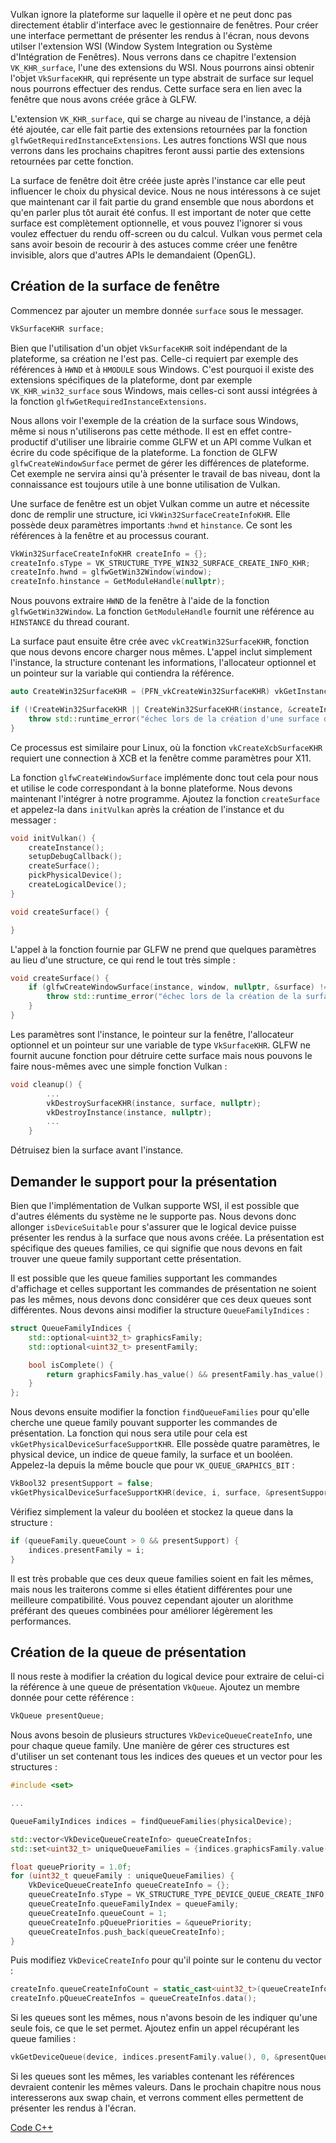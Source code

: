 Vulkan ignore la plateforme sur laquelle il opère et ne peut donc pas directement établir d'interface avec le 
gestionnaire de fenêtres. Pour créer une interface permettant de présenter les rendus à l'écran, nous devons utilser 
l'extension WSI (Window System Integration ou Système d'Intégration de Fenêtres). Nous verrons dans ce chapitre
l'extension `VK_KHR_surface`, l'une des extensions du WSI. Nous pourrons ainsi obtenir l'objet `VkSurfaceKHR`, qui 
représente un type abstrait de surface sur lequel nous pourrons effectuer des rendus. Cette surface sera en lien avec
la fenêtre que nous avons créée grâce à GLFW.

L'extension `VK_KHR_surface`, qui se charge au niveau de l'instance, a déjà été ajoutée, car elle fait partie des 
extensions retournées par la fonction `glfwGetRequiredInstanceExtensions`. Les autres fonctions WSI que nous verrons 
dans les prochains chapitres feront aussi partie des extensions retournées par cette fonction.

La surface de fenêtre doit être créée juste après l'instance car elle peut influencer le choix du physical device. 
Nous ne nous intéressons à ce sujet que maintenant car il fait partie du grand ensemble que nous abordons et qu'en 
parler plus tôt aurait été confus. Il est important de noter que cette surface est complètement optionnelle, et vous 
pouvez l'ignorer si vous voulez effectuer du rendu off-screen ou du calcul. Vulkan vous permet cela sans avoir besoin
de recourir à des astuces comme créer une fenêtre invisible, alors que d'autres APIs le demandaient (OpenGL).

## Création de la surface de fenêtre

Commencez par ajouter un membre donnée `surface` sous le messager.

```c++
VkSurfaceKHR surface;
```

Bien que l'utilisation d'un objet `VkSurfaceKHR` soit indépendant de la plateforme, sa création ne l'est pas. 
Celle-ci requiert par exemple des références à `HWND` et à `HMODULE` sous Windows. C'est pourquoi il existe des 
extensions spécifiques de la plateforme, dont par exemple `VK_KHR_win32_surface` sous Windows, mais celles-ci sont 
aussi intégrées à la fonction `glfwGetRequiredInstanceExtensions`.

Nous allons voir l'exemple de la création de la surface sous Windows, même si nous n'utiliserons pas cette méthode. 
Il est en effet contre-productif d'utiliser une librairie comme GLFW et un API comme Vulkan et écrire du code 
spécifique de la plateforme. La fonction de GLFW `glfwCreateWindowSurface` permet de gérer les différences de 
plateforme. Cet exemple ne servira ainsi qu'à présenter le travail de bas niveau, dont la connaissance est toujours 
utile à une bonne utilisation de Vulkan.

Une surface de fenêtre est un objet Vulkan comme un autre et nécessite donc de remplir une structure, ici 
`VkWin32SurfaceCreateInfoKHR`. Elle possède deux paramètres importants :`hwnd` et `hinstance`. Ce sont les références
à la fenêtre et au processus courant.

```c++
VkWin32SurfaceCreateInfoKHR createInfo = {};
createInfo.sType = VK_STRUCTURE_TYPE_WIN32_SURFACE_CREATE_INFO_KHR;
createInfo.hwnd = glfwGetWin32Window(window);
createInfo.hinstance = GetModuleHandle(nullptr);
```

Nous pouvons extraire `HWND` de la fenêtre à l'aide de la fonction `glfwGetWin32Window`. La fonction 
`GetModuleHandle` fournit une référence au `HINSTANCE` du thread courant.

La surface paut ensuite être crée avec `vkCreatWin32SurfaceKHR`, fonction que nous devons encore charger nous mêmes. 
L'appel inclut simplement l'instance, la structure contenant les informations, l'allocateur optionnel et un pointeur 
sur la variable qui contiendra la référence.

```c++
auto CreateWin32SurfaceKHR = (PFN_vkCreateWin32SurfaceKHR) vkGetInstanceProcAddr(instance, "vkCreateWin32SurfaceKHR");

if (!CreateWin32SurfaceKHR || CreateWin32SurfaceKHR(instance, &createInfo, nullptr, &surface) != VK_SUCCESS) {
    throw std::runtime_error("échec lors de la création d'une surface de fenêtre!");
}
```

Ce processus est similaire pour Linux, où la fonction `vkCreateXcbSurfaceKHR` requiert une connection à XCB et la 
fenêtre comme paramètres pour X11.

La fonction `glfwCreateWindowSurface` implémente donc tout cela pour nous et utilise le code correspondant à la bonne
plateforme. Nous devons maintenant l'intégrer à notre programme. Ajoutez la fonction `createSurface` et appelez-la 
dans `initVulkan` après la création de l'instance et du messager :

```c++
void initVulkan() {
    createInstance();
    setupDebugCallback();
    createSurface();
    pickPhysicalDevice();
    createLogicalDevice();
}

void createSurface() {

}
```

L'appel à la fonction fournie par GLFW ne prend que quelques paramètres au lieu d'une structure, ce qui rend le tout 
très simple :

```c++
void createSurface() {
    if (glfwCreateWindowSurface(instance, window, nullptr, &surface) != VK_SUCCESS) {
        throw std::runtime_error("échec lors de la création de la surface de fenêtre!");
    }
}
```

Les paramètres sont l'instance, le pointeur sur la fenêtre, l'allocateur optionnel et un pointeur sur une variable de
type `VkSurfaceKHR`. GLFW ne fournit aucune fonction pour détruire cette surface mais nous pouvons le faire 
nous-mêmes avec une simple fonction Vulkan :

```c++
void cleanup() {
        ...
        vkDestroySurfaceKHR(instance, surface, nullptr);
        vkDestroyInstance(instance, nullptr);
        ...
    }
```

Détruisez bien la surface avant l'instance.

## Demander le support pour la présentation

Bien que l'implémentation de Vulkan supporte WSI, il est possible que d'autres éléments du système ne le supporte 
pas. Nous devons donc allonger `isDeviceSuitable` pour s'assurer que le logical device puisse présenter les 
rendus à la surface que nous avons créée. La présentation est spécifique des queues families, ce qui signifie que 
nous devons en fait trouver une queue family supportant cette présentation.

Il est possible que les queue families supportant les commandes d'affichage et celles supportant les commandes de 
présentation ne soient pas les mêmes, nous devons donc considérer que ces deux queues sont différentes. Nous devons 
ainsi modifier la structure `QueueFamilyIndices` :

```c++
struct QueueFamilyIndices {
    std::optional<uint32_t> graphicsFamily;
    std::optional<uint32_t> presentFamily;

    bool isComplete() {
        return graphicsFamily.has_value() && presentFamily.has_value();
    }
};
```

Nous devons ensuite modifier la fonction `findQueueFamilies` pour qu'elle cherche une queue family pouvant supporter 
les commandes de présentation. La fonction qui nous sera utile pour cela est `vkGetPhysicalDeviceSurfaceSupportKHR`. 
Elle possède quatre paramètres, le physical device, un indice de queue family, la surface et un booléen. Appelez-la 
depuis la même boucle que pour `VK_QUEUE_GRAPHICS_BIT` :

```c++
VkBool32 presentSupport = false;
vkGetPhysicalDeviceSurfaceSupportKHR(device, i, surface, &presentSupport);
```

Vérifiez simplement la valeur du booléen et stockez la queue dans la structure :

```c++
if (queueFamily.queueCount > 0 && presentSupport) {
    indices.presentFamily = i;
}
```

Il est très probable que ces deux queue families soient en fait les mêmes, mais nous les traiterons comme si elles 
étatient différentes pour une meilleure compatibilité. Vous pouvez cependant ajouter un alorithme préférant des 
queues combinées pour améliorer légèrement les performances.

## Création de la queue de présentation

Il nous reste à modifier la création du logical device pour extraire de celui-ci la référence à une queue 
de présentation `VkQueue`. Ajoutez un membre donnée pour cette référence :

```c++
VkQueue presentQueue;
```

Nous avons besoin de plusieurs structures `VkDeviceQueueCreateInfo`, une pour chaque queue family. Une manière de 
gérer ces structures est d'utiliser un set contenant tous les indices des queues et un vector pour les structures :

```c++
#include <set>

...

QueueFamilyIndices indices = findQueueFamilies(physicalDevice);

std::vector<VkDeviceQueueCreateInfo> queueCreateInfos;
std::set<uint32_t> uniqueQueueFamilies = {indices.graphicsFamily.value(), indices.presentFamily.value()};

float queuePriority = 1.0f;
for (uint32_t queueFamily : uniqueQueueFamilies) {
    VkDeviceQueueCreateInfo queueCreateInfo = {};
    queueCreateInfo.sType = VK_STRUCTURE_TYPE_DEVICE_QUEUE_CREATE_INFO;
    queueCreateInfo.queueFamilyIndex = queueFamily;
    queueCreateInfo.queueCount = 1;
    queueCreateInfo.pQueuePriorities = &queuePriority;
    queueCreateInfos.push_back(queueCreateInfo);
}
```

Puis modifiez `VkDeviceCreateInfo` pour qu'il pointe sur le contenu du vector :

```c++
createInfo.queueCreateInfoCount = static_cast<uint32_t>(queueCreateInfos.size());
createInfo.pQueueCreateInfos = queueCreateInfos.data();
```

Si les queues sont les mêmes, nous n'avons besoin de les indiquer qu'une seule fois, ce que le set permet. Ajoutez 
enfin un appel récupérant les queue families :

```c++
vkGetDeviceQueue(device, indices.presentFamily.value(), 0, &presentQueue);
```

Si les queues sont les mêmes, les variables contenant les références devraient contenir les mêmes valeurs. Dans le 
prochain chapitre nous nous interesserons aux swap chain, et verrons comment elles permettent de présenter les rendus
 à l'écran.
 
[Code C++](/code/05_window_surface.cpp)
